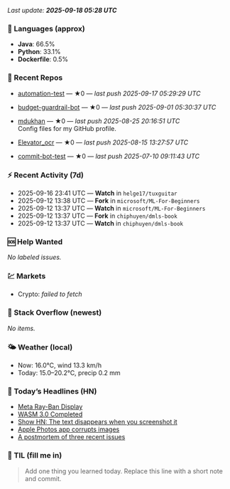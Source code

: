 

<!-- DAILY-SECTION:START -->
_Last update: **2025-09-18 05:28 UTC**_


### 🧪 Languages (approx)
- **Java**: 66.5%
- **Python**: 33.1%
- **Dockerfile**: 0.5%

### 🔧 Recent Repos
- [automation-test](https://github.com/mdukhan/automation-test) — ★0 — _last push 2025-09-17 05:29:29 UTC_  
  
- [budget-guardrail-bot](https://github.com/mdukhan/budget-guardrail-bot) — ★0 — _last push 2025-09-01 05:30:37 UTC_  
  
- [mdukhan](https://github.com/mdukhan/mdukhan) — ★0 — _last push 2025-08-25 20:16:51 UTC_  
  Config files for my GitHub profile.
- [Elevator_ocr](https://github.com/mdukhan/Elevator_ocr) — ★0 — _last push 2025-08-15 13:27:57 UTC_  
  
- [commit-bot-test](https://github.com/mdukhan/commit-bot-test) — ★0 — _last push 2025-07-10 09:11:43 UTC_  
  

### ⚡ Recent Activity (7d)
- 2025-09-16 23:41 UTC — **Watch** in `helge17/tuxguitar`
- 2025-09-12 13:38 UTC — **Fork** in `microsoft/ML-For-Beginners`
- 2025-09-12 13:37 UTC — **Watch** in `microsoft/ML-For-Beginners`
- 2025-09-12 13:37 UTC — **Fork** in `chiphuyen/dmls-book`
- 2025-09-12 13:37 UTC — **Watch** in `chiphuyen/dmls-book`

### 🆘 Help Wanted
_No labeled issues._

### 💹 Markets
- Crypto: _failed to fetch_

### 🧩 Stack Overflow (newest)
_No items._

### 🌤️ Weather (local)
- Now: 16.0°C, wind 13.3 km/h
- Today: 15.0–20.2°C, precip 0.2 mm

### 📰 Today’s Headlines (HN)
- [Meta Ray-Ban Display](https://skyfall.dev/posts/slack)
- [WASM 3.0 Completed](https://www.meta.com/blog/meta-ray-ban-display-ai-glasses-connect-2025/)
- [Show HN: The text disappears when you screenshot it](https://webassembly.org/news/2025-09-17-wasm-3.0/)
- [Apple Photos app corrupts images](https://unscreenshottable.vercel.app/?text=Hello)
- [A postmortem of three recent issues](https://tenderlovemaking.com/2025/09/17/apple-photos-app-corrupts-images/)

### 🧠 TIL (fill me in)
> Add one thing you learned today. Replace this line with a short note and commit.

<!-- DAILY-SECTION:END -->
